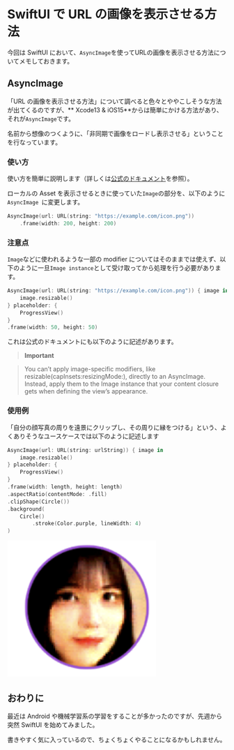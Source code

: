 # SwiftUI で URL の画像を表示させる方法
今回は SwiftUI において、`AsyncImage`を使ってURLの画像を表示させる方法についてメモしておきます。

## AsyncImage
「URL の画像を表示させる方法」について調べると色々とややこしそうな方法が出てくるのですが、** Xcode13 & iOS15**からは簡単にかける方法があり、それが`AsyncImage`です。

名前から想像のつくように、「非同期で画像をロードし表示させる」ということを行なっています。

### 使い方
使い方を簡単に説明します（詳しくは[公式のドキュメント](https://developer.apple.com/documentation/swiftui/asyncimage?changes=latest_major)を参照）。

ローカルの Asset を表示させるときに使っていた`Image`の部分を、以下のように`AsyncImage `に変更します。

``` swift
AsyncImage(url: URL(string: "https://example.com/icon.png"))
    .frame(width: 200, height: 200)
```

### 注意点
`Image`などに使われるような一部の modifier についてはそのままでは使えず、以下のように一旦`Image instance`として受け取ってから処理を行う必要があります。

``` swift
AsyncImage(url: URL(string: "https://example.com/icon.png")) { image in
    image.resizable()
} placeholder: {
    ProgressView()
}
.frame(width: 50, height: 50)
```

これは公式のドキュメントにも以下のように記述があります。

> **Important**

>You can’t apply image-specific modifiers, like resizable(capInsets:resizingMode:), directly to an AsyncImage. Instead, apply them to the Image instance that your content closure gets when defining the view’s appearance.

### 使用例
「自分の顔写真の周りを遠景にクリップし、その周りに縁をつける」という、よくありそうなユースケースでは以下のように記述します

``` swift
AsyncImage(url: URL(string: urlString)) { image in
    image.resizable()
} placeholder: {
    ProgressView()
}
.frame(width: length, height: length)
.aspectRatio(contentMode: .fill)
.clipShape(Circle())
.background(
    Circle()
        .stroke(Color.purple, lineWidth: 4)
)
```

![](img/face_icon.png)

## おわりに
最近は Android や機械学習系の学習をすることが多かったのですが、先週から突然 SwiftUI を始めてみました。

書きやすく気に入っているので、ちょくちょくやることになるかもしれません。
